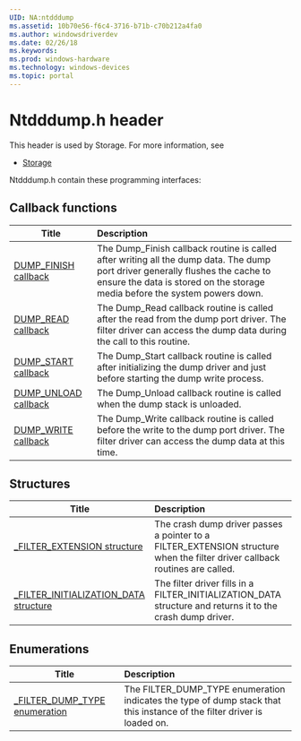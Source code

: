 ```yaml
---
UID: NA:ntdddump
ms.assetid: 10b70e56-f6c4-3716-b71b-c70b212a4fa0
ms.author: windowsdriverdev
ms.date: 02/26/18
ms.keywords: 
ms.prod: windows-hardware
ms.technology: windows-devices
ms.topic: portal
---
```


# Ntdddump.h header



This header is used by Storage. For more information, see
- [Storage](../_storage/index.md)

Ntdddump.h contain these programming interfaces:


## Callback functions

| Title   | Description   |
| ---- |:---- |
| [DUMP_FINISH callback](nc-ntdddump-dump_finish.md) | The Dump_Finish callback routine is called after writing all the dump data. The dump port driver generally flushes the cache to ensure the data is stored on the storage media before the system powers down. |
| [DUMP_READ callback](nc-ntdddump-dump_read.md) | The Dump_Read callback routine is called after the read from the dump port driver. The filter driver can access the dump data during the call to this routine. |
| [DUMP_START callback](nc-ntdddump-dump_start.md) | The Dump_Start callback routine is called after initializing the dump driver and just before starting the dump write process. |
| [DUMP_UNLOAD callback](nc-ntdddump-dump_unload.md) | The Dump_Unload callback routine is called when the dump stack is unloaded. |
| [DUMP_WRITE callback](nc-ntdddump-dump_write.md) | The Dump_Write callback routine is called before the write to the dump port driver. The filter driver can access the dump data at this time. |

## Structures

| Title   | Description   |
| ---- |:---- |
| [_FILTER_EXTENSION structure](ns-ntdddump-_filter_extension.md) | The crash dump driver passes a pointer to a FILTER_EXTENSION structure when the filter driver callback routines are called. |
| [_FILTER_INITIALIZATION_DATA structure](ns-ntdddump-_filter_initialization_data.md) | The filter driver fills in a FILTER_INITIALIZATION_DATA structure and returns it to the crash dump driver. |

## Enumerations

| Title   | Description   |
| ---- |:---- |
| [_FILTER_DUMP_TYPE enumeration](ne-ntdddump-_filter_dump_type.md) | The FILTER_DUMP_TYPE enumeration indicates the type of dump stack that this instance of the filter driver is loaded on. |
